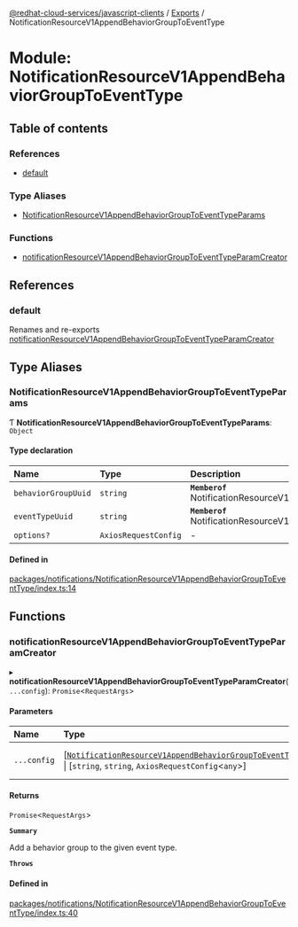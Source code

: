 [@redhat-cloud-services/javascript-clients](../README.md) / [Exports](../modules.md) / NotificationResourceV1AppendBehaviorGroupToEventType

# Module: NotificationResourceV1AppendBehaviorGroupToEventType

## Table of contents

### References

- [default](NotificationResourceV1AppendBehaviorGroupToEventType.md#default)

### Type Aliases

- [NotificationResourceV1AppendBehaviorGroupToEventTypeParams](NotificationResourceV1AppendBehaviorGroupToEventType.md#notificationresourcev1appendbehaviorgrouptoeventtypeparams)

### Functions

- [notificationResourceV1AppendBehaviorGroupToEventTypeParamCreator](NotificationResourceV1AppendBehaviorGroupToEventType.md#notificationresourcev1appendbehaviorgrouptoeventtypeparamcreator)

## References

### default

Renames and re-exports [notificationResourceV1AppendBehaviorGroupToEventTypeParamCreator](NotificationResourceV1AppendBehaviorGroupToEventType.md#notificationresourcev1appendbehaviorgrouptoeventtypeparamcreator)

## Type Aliases

### NotificationResourceV1AppendBehaviorGroupToEventTypeParams

Ƭ **NotificationResourceV1AppendBehaviorGroupToEventTypeParams**: `Object`

#### Type declaration

| Name | Type | Description |
| :------ | :------ | :------ |
| `behaviorGroupUuid` | `string` | **`Memberof`** NotificationResourceV1AppendBehaviorGroupToEventTypeApi |
| `eventTypeUuid` | `string` | **`Memberof`** NotificationResourceV1AppendBehaviorGroupToEventTypeApi |
| `options?` | `AxiosRequestConfig` | - |

#### Defined in

[packages/notifications/NotificationResourceV1AppendBehaviorGroupToEventType/index.ts:14](https://github.com/RedHatInsights/javascript-clients/blob/main/packages/notifications/NotificationResourceV1AppendBehaviorGroupToEventType/index.ts#L14)

## Functions

### notificationResourceV1AppendBehaviorGroupToEventTypeParamCreator

▸ **notificationResourceV1AppendBehaviorGroupToEventTypeParamCreator**(`...config`): `Promise`\<`RequestArgs`\>

#### Parameters

| Name | Type | Description |
| :------ | :------ | :------ |
| `...config` | [[`NotificationResourceV1AppendBehaviorGroupToEventTypeParams`](NotificationResourceV1AppendBehaviorGroupToEventType.md#notificationresourcev1appendbehaviorgrouptoeventtypeparams)] \| [`string`, `string`, `AxiosRequestConfig`\<`any`\>] | with all available params. |

#### Returns

`Promise`\<`RequestArgs`\>

**`Summary`**

Add a behavior group to the given event type.

**`Throws`**

#### Defined in

[packages/notifications/NotificationResourceV1AppendBehaviorGroupToEventType/index.ts:40](https://github.com/RedHatInsights/javascript-clients/blob/main/packages/notifications/NotificationResourceV1AppendBehaviorGroupToEventType/index.ts#L40)
